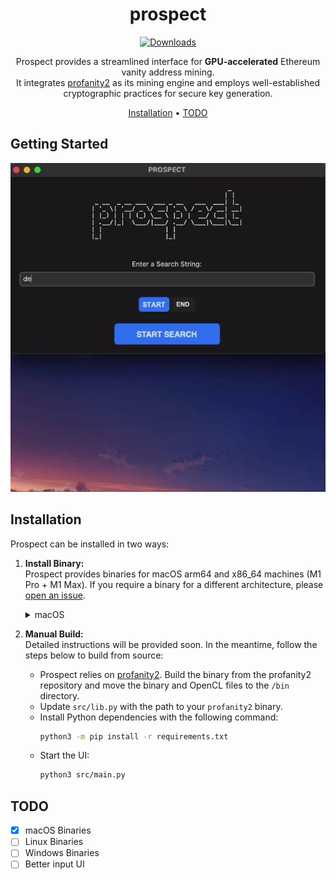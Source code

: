 <!-- markdownlint-configure-file {
  "MD013": {
    "code_blocks": false,
    "tables": false
  },
  "MD033": false,
  "MD041": false
} -->

<div align="center">

# prospect

[![Downloads][downloads-badge]][releases]

Prospect provides a streamlined interface for **GPU-accelerated** Ethereum vanity address mining.<br>
It integrates [profanity2] as its mining engine and employs well-established cryptographic practices for secure key generation.

[Installation](#installation) •
[TODO](#todo)
</div>

## Getting Started
![Tutorial][tutorial]

## Installation

Prospect can be installed in two ways:

1. **Install Binary:**<br>
   Prospect provides binaries for macOS arm64 and x86_64 machines (M1 Pro + M1 Max). If you require a binary for a different architecture, please [open an issue][issues].
   <details>
   <summary>macOS</summary>

   > We recommend installation via the packaged [dmg](releases).
    <br>
   </details>

2. **Manual Build:**<br>
   Detailed instructions will be provided soon. In the meantime, follow the steps below to build from source:
    - Prospect relies on [profanity2]. Build the binary from the profanity2 repository and move the binary and OpenCL files to the `/bin` directory.
    - Update `src/lib.py` with the path to your `profanity2` binary.
    - Install Python dependencies with the following command:
      ```bash
      python3 -m pip install -r requirements.txt
      ```
    - Start the UI:
      ```bash
      python3 src/main.py
      ```

## TODO  
- [x] macOS Binaries
- [ ] Linux Binaries 
- [ ] Windows Binaries 
- [ ] Better input UI

[profanity2]: https://github.com/1inch/profanity2
[downloads-badge]: https://
[tutorial]: github/demo.webp
[downloads-badge]: https://img.shields.io/github/downloads/ajeetdsouza/zoxide/total?logo=github&logoColor=white&style=flat-square
[releases]: https://github.com/alpinevm/prospect-vanity-address/releases
[issues]: https://github.com/alpinevm/prospect-vanity-address/issues/new
